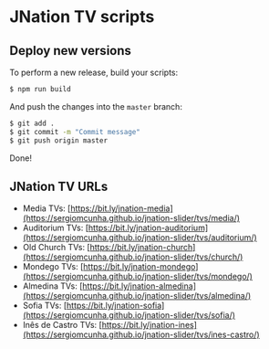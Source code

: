 # JNation TV scripts

## Deploy new versions

To perform a new release, build your scripts:

```sh
$ npm run build
```

And push the changes into the `master` branch:

```sh
$ git add .
$ git commit -m "Commit message"
$ git push origin master
```

Done!

## JNation TV URLs

* Media TVs: [https://bit.ly/jnation-media](https://sergiomcunha.github.io/jnation-slider/tvs/media/)
* Auditorium TVs: [https://bit.ly/jnation-auditorium](https://sergiomcunha.github.io/jnation-slider/tvs/auditorium/)
* Old Church TVs: [https://bit.ly/jnation-church](https://sergiomcunha.github.io/jnation-slider/tvs/church/)
* Mondego TVs: [https://bit.ly/jnation-mondego](https://sergiomcunha.github.io/jnation-slider/tvs/mondego/)
* Almedina TVs: [https://bit.ly/jnation-almedina](https://sergiomcunha.github.io/jnation-slider/tvs/almedina/)
* Sofia TVs: [https://bit.ly/jnation-sofia](https://sergiomcunha.github.io/jnation-slider/tvs/sofia/)
* Inês de Castro TVs: [https://bit.ly/jnation-ines](https://sergiomcunha.github.io/jnation-slider/tvs/ines-castro/)
